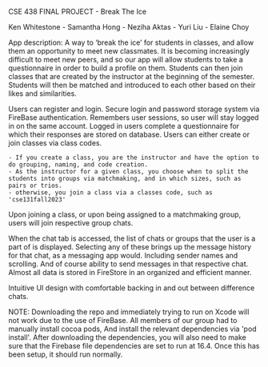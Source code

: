 CSE 438 FINAL PROJECT - Break The Ice

Ken Whitestone - Samantha Hong - Neziha Aktas - Yuri Liu - Elaine Choy

App description: A way to ‘break the ice’ for students in classes, and allow them an opportunity to meet new classmates. It is becoming increasingly difficult to meet new peers, and so our app will allow students to take a questionnaire in order to build a profile on them. Students can then join classes that are created by the instructor at the beginning of the semester. Students will then be matched and introduced to each other based on their likes and similarities. 

Users can register and login. Secure login and password storage system via FireBase authentication. Remembers user sessions, so user will stay logged in on the same account. 
Logged in users complete a questionnaire for which their responses are stored on database. 
Users can either create or join classes via class codes. 

	- If you create a class, you are the instructor and have the option to do grouping, naming, and code creation. 
	- As the instructor for a given class, you choose when to split the students into groups via matchmaking, and in which sizes, such as pairs or trios. 
	- otherwise, you join a class via a classes code, such as 'cse131fall2023'

Upon joining a class, or upon being assigned to a matchmaking group, users will join respective group chats. 

When the chat tab is accessed, the list of chats or groups that the user is a part of is displayed. Selecting any of these brings up the message history for that chat, as a messaging app would. Including sender names and scrolling. And of course ability to send messages in that respective chat. Almost all data is stored in FireStore in an organized and efficient manner. 

Intuitive UI design with comfortable backing in and out between difference chats. 

NOTE: Downloading the repo and immediately trying to run on Xcode will not work due to the use of FireBase. All members of our group had to manually install cocoa pods, 
And install the relevant dependencies via 'pod install'. After downloading the dependencies, you will also need to make sure that the Firebase file dependencies are set to run at 16.4.
Once this has been setup, it should run normally. 
